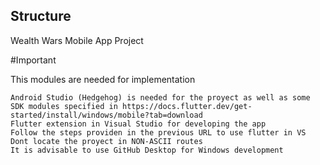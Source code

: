 ## Structure

Wealth Wars Mobile App Project

#Important

This modules are needed for implementation

    Android Studio (Hedgehog) is needed for the proyect as well as some SDK modules specified in https://docs.flutter.dev/get-started/install/windows/mobile?tab=download
    Flutter extension in Visual Studio for developing the app
    Follow the steps providen in the previous URL to use flutter in VS
    Dont locate the proyect in NON-ASCII routes
    It is advisable to use GitHub Desktop for Windows development
